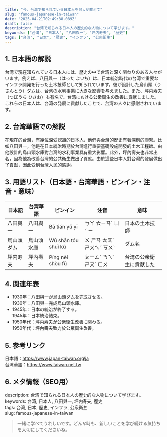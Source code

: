 ```yaml
---
title: "今、台湾で知られている日本人を何人か教えて"
slug: "famous-japanese-in-taiwan"
date: "2025-04-21T02:49:38.089Z"
draft: false
description: "台湾で知られる日本人の歴史的な人物について学びます。"
keywords: ["台湾", "日本人", "八田與一", "坪内寿夫", "歴史"]
tags: ["台湾", "日本", "歴史", "インフラ", "公衆衛生"]
---
```


## 1. 日本語の解説  
台湾で現在知られている日本人には、歴史の中で台湾と深く関わりのある人々がいます。例えば、八田與一（はった よいち）は、日本統治時代の台湾で重要なインフラ開発を行った土木技師として知られています。彼が設計した烏山頭（うさんとう）ダムは、台湾の水利事業に大きな影響を与えました。また、坪内寿夫（つぼうち ひさお）も有名で、台湾における公衆衛生の改善に貢献しました。これらの日本人は、台湾の発展に貢献したことで、台湾の人々に感謝されています。

## 2. 台湾華語での解説  
在現在的台灣，有幾位深受認識的日本人，他們與台灣的歷史有著深刻的聯繫。比如八田與一，他是在日本統治時期於台灣進行重要基礎設施開發的土木工程師。由他設計的烏山頭水庫對台灣的水利事業具有重大影響。此外，坪內壽夫也非常出名，因為他為改善台灣的公共衛生做出了貢獻。由於這些日本人對台灣的發展做出了貢獻，因此受到台灣人民的感謝。

## 3. 用語リスト（日本語・台湾華語・ピンイン・注音・意味）  
| 日本語 | 台湾華語 | ピンイン | 注音 | 意味 |
| --- | --- | --- | --- | --- |
| 八田與一 | 八田與一 | Bā tián yǔ yī | ㄅㄚ ㄊㄧㄢˊ ㄩˇ ㄧ | 日本の土木技師 |
| 烏山頭ダム | 烏山頭水庫 | Wū shān tóu shuǐ kù | ㄨ ㄕㄢ ㄊㄡˊ ㄕㄨㄟˇ ㄎㄨˋ | ダム名 |
| 坪内寿夫 | 坪內壽夫 | Píng nèi shòu fū | ㄆㄧㄥˊ ㄋㄟˋ ㄕㄡˋ ㄈㄨ | 台湾の公衆衛生に貢献した |

## 4. 関連年表  
- 1930年：八田與一が烏山頭ダムを完成させる。  
  1930年：八田與一完成烏山頭水庫。
- 1945年：日本の統治が終了する。  
  1945年：日本統治結束。
- 1950年代：坪内寿夫が公衆衛生改善に関わる。  
  1950年代：坪內壽夫致力於公眾衛生改善。

## 5. 参考リンク  
日本語：https://www.japan-taiwan.org/ja  
台湾華語：https://www.taiwan.net.tw

## 6. メタ情報（SEO用）  
description: 台湾で知られる日本人の歴史的な人物について学びます。  
keywords: 台湾, 日本人, 八田與一, 坪内寿夫, 歴史  
tags: 台湾, 日本, 歴史, インフラ, 公衆衛生  
slug: famous-japanese-in-taiwan

> 一緒に学べてうれしいです。どんな時も、新しいことを学び続ける気持ちを大切にしてくださいね。